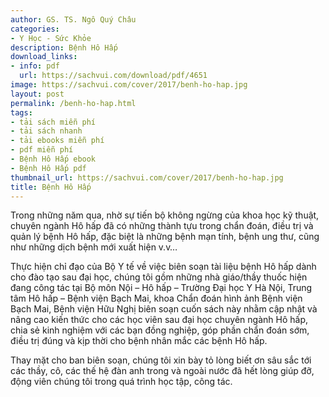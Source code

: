 ```yaml
---
author: GS. TS. Ngô Quý Châu
categories:
- Y Học - Sức Khỏe
description: Bệnh Hô Hấp
download_links:
- info: pdf
  url: https://sachvui.com/download/pdf/4651
image: https://sachvui.com/cover/2017/benh-ho-hap.jpg
layout: post
permalink: /benh-ho-hap.html
tags:
- tải sách miễn phí
- tải sách nhanh
- tải ebooks miễn phí
- pdf miễn phí
- Bệnh Hô Hấp ebook
- Bệnh Hô Hấp pdf
thumbnail_url: https://sachvui.com/cover/2017/benh-ho-hap.jpg
title: Bệnh Hô Hấp
---
```


 <div class="item-desc text-justify"> <p>Trong những năm qua, nhờ sự tiến bộ không ngừng của khoa học kỹ thuật, chuyên ngành Hô hấp đã có những thành tựu trong chẩn đoán, điều trị và quản lý bệnh Hô hấp, đặc biệt là những bệnh mạn tính, bệnh ung thư, cũng như những dịch bệnh mới xuất hiện v.v…</p><p>Thực hiện chỉ đạo của Bộ Y tế về việc biên soạn tài liệu bệnh Hô hấp dành cho đào tạo sau đại học, chúng tôi gồm những nhà giáo/thầy thuốc hiện đang công tác tại Bộ môn Nội – Hô hấp – Trường Đại học Y Hà Nội, Trung tâm Hô hấp – Bệnh viện Bạch Mai, khoa Chẩn đoán hình ảnh Bệnh viện Bạch Mai, Bệnh viện Hữu Nghị biên soạn cuốn sách này nhằm cập nhật và nâng cao kiến thức cho các học viên sau đại học chuyên ngành Hô hấp, chia sẻ kinh nghiệm với các bạn đồng nghiệp, góp phần chẩn đoán sớm, điều trị đúng và kịp thời cho bệnh nhân mắc các bệnh Hô hấp.</p><p>Thay mặt cho ban biên soạn, chúng tôi xin bày tỏ lòng biết ơn sâu sắc tới các thầy, cô, các thế hệ đàn anh trong và ngoài nước đã hết lòng giúp đỡ, động viên chúng tôi trong quá trình học tập, công tác.</p> </div>